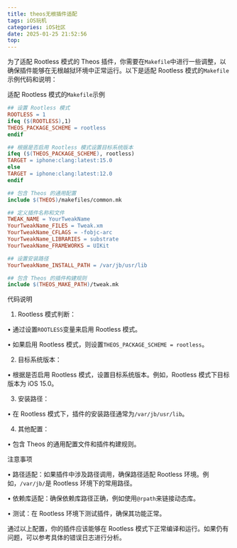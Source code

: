 ```yaml
---
title: theos无根插件适配
tags: iOS玩机
categories: iOS社区
date: 2025-01-25 21:52:56
top:
---
```

为了适配 Rootless 模式的 Theos 插件，你需要在`Makefile`中进行一些调整，以确保插件能够在无根越狱环境中正常运行。以下是适配 Rootless 模式的`Makefile`示例代码和说明：


适配 Rootless 模式的`Makefile`示例

```makefile
## 设置 Rootless 模式
ROOTLESS = 1
ifeq ($(ROOTLESS),1)
THEOS_PACKAGE_SCHEME = rootless
endif

## 根据是否启用 Rootless 模式设置目标系统版本
ifeq ($(THEOS_PACKAGE_SCHEME), rootless)
TARGET = iphone:clang:latest:15.0
else
TARGET = iphone:clang:latest:12.0
endif

## 包含 Theos 的通用配置
include $(THEOS)/makefiles/common.mk

## 定义插件名称和文件
TWEAK_NAME = YourTweakName
YourTweakName_FILES = Tweak.xm
YourTweakName_CFLAGS = -fobjc-arc
YourTweakName_LIBRARIES = substrate
YourTweakName_FRAMEWORKS = UIKit

## 设置安装路径
YourTweakName_INSTALL_PATH = /var/jb/usr/lib

## 包含 Theos 的插件构建规则
include $(THEOS_MAKE_PATH)/tweak.mk
```



代码说明

1. Rootless 模式判断：

• 通过设置`ROOTLESS`变量来启用 Rootless 模式。

• 如果启用 Rootless 模式，则设置`THEOS_PACKAGE_SCHEME = rootless`。


2. 目标系统版本：

• 根据是否启用 Rootless 模式，设置目标系统版本。例如，Rootless 模式下目标版本为 iOS 15.0。


3. 安装路径：

• 在 Rootless 模式下，插件的安装路径通常为`/var/jb/usr/lib`。


4. 其他配置：

• 包含 Theos 的通用配置文件和插件构建规则。


注意事项

• 路径适配：如果插件中涉及路径调用，确保路径适配 Rootless 环境。例如，`/var/jb/`是 Rootless 环境下的常用路径。

• 依赖库适配：确保依赖库路径正确，例如使用`@rpath`来链接动态库。

• 测试：在 Rootless 环境下测试插件，确保其功能正常。

通过以上配置，你的插件应该能够在 Rootless 模式下正常编译和运行。如果仍有问题，可以参考具体的错误日志进行分析。